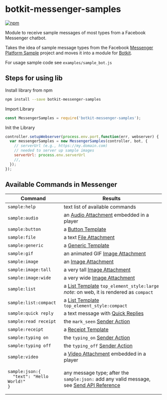 # botkit-messenger-samples

[![npm](https://img.shields.io/npm/v/botkit-messenger-samples.svg)](https://www.npmjs.com/package/botkit-messenger-samples)

Module to receive sample messages of most types from a Facebook Messenger chatbot.

Takes the idea of sample message types from the Facebook [Messenger Platform Sample](https://github.com/fbsamples/messenger-platform-samples#readme) project and moves it into a module for [Botkit](https://github.com/howdyai/botkit#readme).

For usage sample code see `examples/sample_bot.js`

## Steps for using lib

Install library from npm
```sh
npm install --save botkit-messenger-samples
```

Import Library
```js
const MessengerSamples = require('botkit-messenger-samples');
```

Init the Library

```js
controller.setupWebserver(process.env.port,function(err, webserver) {
  var messengerSamples = new MessengerSamples(controller, bot, {
    // serverUrl (e.g., https://my.domain.com)
    // needed to server up sample images
    serverUrl: process.env.serverUrl
    //,
  });
});
```

## Available Commands in Messenger

| Command                                                         | Results                                                                                                                                                                               |
|-----------------------------------------------------------------|---------------------------------------------------------------------------------------------------------------------------------------------------------------------------------------|
| `sample:help`                                                   | text list of available commands                                                                                                                                                       |
| `sample:audio`                                                  | an [Audio Attachment]( https://developers.facebook.com/docs/messenger-platform/send-api-reference/audio-attachment) embedded in a player                                              |
| `sample:button`                                                 | a [Button Template](https://developers.facebook.com/docs/messenger-platform/send-api-reference/button-template)                                                                       |
| `sample:file`                                                   | a text [File Attachment](https://developers.facebook.com/docs/messenger-platform/send-api-reference/file-attachment)                                                                  |
| `sample:generic`                                                | a [Generic Template](https://developers.facebook.com/docs/messenger-platform/send-api-reference/generic-template)                                                                     |
| `sample:gif`                                                    | an animated GIF [Image Attachment](https://developers.facebook.com/docs/messenger-platform/send-api-reference/image-attachment)                                                       |
| `sample:image`                                                  | an [Image Attachment](https://developers.facebook.com/docs/messenger-platform/send-api-reference/image-attachment)                                                                    |
| `sample:image:tall`                                             | a very tall [Image Attachment](https://developers.facebook.com/docs/messenger-platform/send-api-reference/image-attachment)                                                           |
| `sample:image:wide`                                             | a very wide [Image Attachment](https://developers.facebook.com/docs/messenger-platform/send-api-reference/image-attachment)                                                           |
| `sample:list`                                                   | a [List Template](https://developers.facebook.com/docs/messenger-platform/send-api-reference/list-template) `top_element_style:large` <br>*note*: on web, it is rendered as `compact` |
| `sample:list:compact`                                           | a [List Template](https://developers.facebook.com/docs/messenger-platform/send-api-reference/list-template) `top_element_style:compact`                                               |
| `sample:quick reply`                                            | a text message with [Quick Replies](https://developers.facebook.com/docs/messenger-platform/send-api-reference/quick-replies)                                                         |
| `sample:read receipt`                                           | the `mark_seen` [Sender Action](https://developers.facebook.com/docs/messenger-platform/send-api-reference/sender-actions#sender_action)                                              |
| `sample:receipt`                                                | a [Receipt Template](https://developers.facebook.com/docs/messenger-platform/send-api-reference/receipt-template)                                                                     |
| `sample:typing on`                                              | the `typing_on` [Sender Action](https://developers.facebook.com/docs/messenger-platform/send-api-reference/sender-actions#sender_action)                                              |
| `sample:typing off`                                             | the `typing_off` [Sender Action](https://developers.facebook.com/docs/messenger-platform/send-api-reference/sender-actions#sender_action)                                             |
| `sample:video`                                                  | a [Video Attachment](https://developers.facebook.com/docs/messenger-platform/send-api-reference/video-attachment) embedded in a player                                                |
| <pre>`sample:json:{`<br>`  "text": "Hello World!"`<br>`}`</pre> | any message type; after the `sample:json:` add any valid message, see [Send API Reference](https://developers.facebook.com/docs/messenger-platform/send-api-reference)                |
